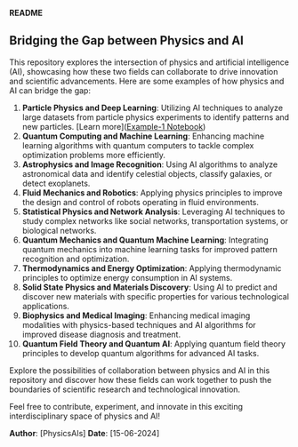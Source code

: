 **README**

## Bridging the Gap between Physics and AI

This repository explores the intersection of physics and artificial intelligence (AI), showcasing how these two fields can collaborate to drive innovation and scientific advancements. Here are some examples of how physics and AI can bridge the gap:

1. **Particle Physics and Deep Learning**: Utilizing AI techniques to analyze large datasets from particle physics experiments to identify patterns and new particles.
    [Learn more](<a href="https://colab.research.google.com/github/PhysicsAIs/physics-ai-bridging-the-gap-/blob/main/example-1.ipynb" target="_blank">Example-1 Notebook</a>)
3. **Quantum Computing and Machine Learning**: Enhancing machine learning algorithms with quantum computers to tackle complex optimization problems more efficiently.
4. **Astrophysics and Image Recognition**: Using AI algorithms to analyze astronomical data and identify celestial objects, classify galaxies, or detect exoplanets.
5. **Fluid Mechanics and Robotics**: Applying physics principles to improve the design and control of robots operating in fluid environments.
6. **Statistical Physics and Network Analysis**: Leveraging AI techniques to study complex networks like social networks, transportation systems, or biological networks.
7. **Quantum Mechanics and Quantum Machine Learning**: Integrating quantum mechanics into machine learning tasks for improved pattern recognition and optimization.
8. **Thermodynamics and Energy Optimization**: Applying thermodynamic principles to optimize energy consumption in AI systems.
9. **Solid State Physics and Materials Discovery**: Using AI to predict and discover new materials with specific properties for various technological applications.
10. **Biophysics and Medical Imaging**: Enhancing medical imaging modalities with physics-based techniques and AI algorithms for improved disease diagnosis and treatment.
11. **Quantum Field Theory and Quantum AI**: Applying quantum field theory principles to develop quantum algorithms for advanced AI tasks.

Explore the possibilities of collaboration between physics and AI in this repository and discover how these fields can work together to push the boundaries of scientific research and technological innovation. 

Feel free to contribute, experiment, and innovate in this exciting interdisciplinary space of physics and AI!

**Author**: [PhysicsAIs]
**Date**: [15-06-2024]

